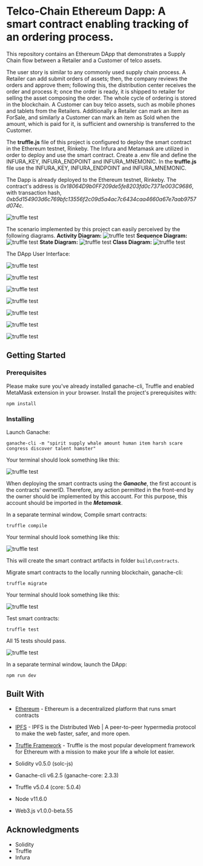 # Telco-Chain Ethereum Dapp: A smart contract enabling tracking of an ordering process.

  This repository contains an Ethereum DApp that demonstrates a Supply Chain flow between a Retailer and a Customer of telco assets.

  The user story is similar to any commonly used supply chain process. A Retailer can add submit orders of assets; then, the company reviews the orders and approve them; following this, the distribution center receives  the order and process it; once the order is ready, it is shipped to retailer for selling the asset composing the order. The whole cycle of ordering is stored in the blockchain. A Customer can buy telco assets, such as mobile phones and tablets from the Retailers. Additionally a Retailer can mark an item as ForSale, and similarly a Customer can mark an item as Sold when the amount, which is paid for it, is sufficient and ownership is transferred to the Customer.

  The **truffle.js** file of this project is configured to deploy the smart contract in the Ethereum testnet, Rinkeby. The Infura and Metamask are utilized in order to deploy and use the smart contract. Create a .env file and define the INFURA_KEY, INFURA_ENDPOINT and INFURA_MNEMONIC. In the **truffle.js** file use the INFURA_KEY, INFURA_ENDPOINT and INFURA_MNEMONIC.

  The Dapp is already deployed to the Ethereum testnet, Rinkeby. The contract's address is *0x18064D9b0FF209de5fe8203fd0c7371e003C9686*, with transaction hash, *0xb5d154903d6c769bfc13556f2c09d5a4ac7c6434caa4660a67e7aab9757d074c*.

  ![truffle test](images/contract.png)

  The scenario implemented by this project can easily perceived by the following diagrams.
**Activity Diagram:**
  ![truffle test](diagrams/activity.png)
**Sequence Diagram:**
  ![truffle test](diagrams/sequence.png)
**State Diagram:**
  ![truffle test](diagrams/state.png)
**Class Diagram:**
  ![truffle test](diagrams/class.png)

 The DApp User Interface:

![truffle test](images/fetch.png)

![truffle test](images/company.png)

![truffle test](images/distribution.png)

![truffle test](images/vendor.png)

![truffle test](images/customer.png)

![truffle test](images/roles_assignment.png)

![truffle test](images/transactions.png)




## Getting Started

### Prerequisites

Please make sure you've already installed ganache-cli, Truffle and enabled MetaMask extension in your browser. Install the project's prerequisites with:

```
npm install
```

<!-- ```
Give examples (to be clarified)
``` -->

### Installing

<!-- A step by step series of examples that tell you have to get a development env running

Clone this repository:

```
git clone https://github.com/udacity/nd1309/tree/master/course-5/project-6
```

Change directory to ```project-6``` folder and install all requisite npm packages (as listed in ```package.json```):

```
cd project-6
npm install
``` -->

Launch Ganache:

```
ganache-cli -m "spirit supply whale amount human item harsh scare congress discover talent hamster"
```

Your terminal should look something like this:

![truffle test](images/ganache-cli.png)

When deploying the smart contracts using the ***Ganache***, the first account is the contracts' ownerID. Therefore, any action permitted in the front-end by the owner should be implemented by this account. For this purpose, this account should be imported in the ***Metamask***.

In a separate terminal window, Compile smart contracts:

```
truffle compile
```

Your terminal should look something like this:

![truffle test](images/truffle_compile.png)

This will create the smart contract artifacts in folder ```build\contracts```.

Migrate smart contracts to the locally running blockchain, ganache-cli:

```
truffle migrate
```

Your terminal should look something like this:

![truffle test](images/truffle_migrate.png)

Test smart contracts:

```
truffle test
```

All 15 tests should pass.

![truffle test](images/truffle_test.png)

In a separate terminal window, launch the DApp:

```
npm run dev
```

## Built With

* [Ethereum](https://www.ethereum.org/) - Ethereum is a decentralized platform that runs smart contracts
* [IPFS](https://ipfs.io/) - IPFS is the Distributed Web | A peer-to-peer hypermedia protocol
to make the web faster, safer, and more open.
* [Truffle Framework](http://truffleframework.com/) - Truffle is the most popular development framework for Ethereum with a mission to make your life a whole lot easier.

* Solidity v0.5.0 (solc-js)
* Ganache-cli v6.2.5 (ganache-core: 2.3.3)
* Truffle v5.0.4 (core: 5.0.4)
* Node v11.6.0
* Web3.js v1.0.0-beta.55

## Acknowledgments
* Solidity
* Truffle
* Infura
